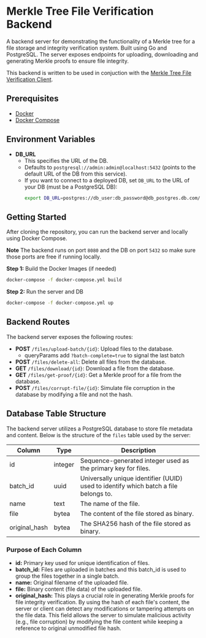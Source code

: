 # Merkle Tree File Verification Backend

A backend server for demonstrating the functionality of a Merkle tree for a file storage and integrity verification system. Built using Go and PostgreSQL. The server exposes endpoints for uploading, downloading and generating Merkle proofs to ensure file integrity.

This backend is written to be used in conjuction with the [Merkle Tree File Verification Client](https://gitlab.com/CaelRowley/merkle-tree-file-verification-client).

## Prerequisites

- [Docker](https://docs.docker.com/desktop/)
- [Docker Compose](https://docs.docker.com/compose/install/)

## Environment Variables

- **DB_URL**
  - This specifies the URL of the DB.
  - Defaults to `postgresql://admin:admin@localhost:5432` (points to the default URL of the DB from this service).
  - If you want to connect to a deployed DB, set `DB_URL` to the URL of your DB (must be a PostgreSQL DB):
    ```bash
    export DB_URL=postgres://db_user:db_password@db_postgres.db.com/db_name
    ```

## Getting Started

After cloning the repository, you can run the backend server and locally using Docker Compose.

**Note** The backend runs on port `8080` and the DB on port `5432` so make sure those ports are free if running locally.

**Step 1:** Build the Docker Images (if needed)

```bash
docker-compose -f docker-compose.yml build
```

**Step 2:** Run the server and DB

```bash
docker-compose -f docker-compose.yml up
```

## Backend Routes

The backend server exposes the following routes:

- **POST** `/files/upload-batch/{id}`: Upload files to the database.
  - queryParams add `?batch-complete=true` to signal the last batch
- **POST** `/files/delete-all`: Delete all files from the database.
- **GET** `/files/download/{id}`: Download a file from the database.
- **GET** `/files/get-proof/{id}`: Get a Merkle proof for a file from the database.
- **POST** `/files/corrupt-file/{id}`: Simulate file corruption in the database by modifying a file and not the hash.

## Database Table Structure

The backend server utilizes a PostgreSQL database to store file metadata and content. Below is the structure of the `files` table used by the server:

| Column        | Type      | Description                                                                             |
|---------------|-----------|-----------------------------------------------------------------------------------------|
| id            | integer   | Sequence-generated integer used as the primary key for files.                           |
| batch_id      | uuid      | Universally unique identifier (UUID) used to identify which batch a file belongs to.    |
| name          | text      | The name of the file.                                                                   |
| file          | bytea     | The content of the file stored as binary.                                               |
| original_hash | bytea     | The SHA256 hash of the file stored as binary.                                           |

### Purpose of Each Column

- **id:** Primary key used for unique identification of files.
- **batch_id:** Files are uploaded in batches and this batch_id is used to group the files together in a single batch.
- **name:** Original filename of the uploaded file.
- **file:** Binary content (file data) of the uploaded file.
- **original_hash:** This plays a crucial role in generating Merkle proofs for file integrity verification. By using the hash of each file's content, the server or client can detect any modifications or tampering attempts on the file data. This field allows the server to simulate malicious activity (e.g., file corruption) by modifying the file content while keeping a reference to original unmodified file hash.

